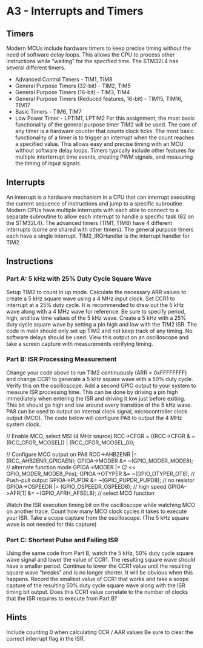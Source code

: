 # A3 - Interrupts and Timers
## Timers
Modern MCUs include hardware timers to keep precise timing without the need of software delay loops. This allows the CPU to process other instructions while “waiting” for the specified time. The STM32L4 has several different timers. 
- Advanced Control Timers - TIM1, TIM8
- General Purpose Timers (32-bit) - TIM2, TIM5
- General Purpose Timers (16-bit) - TIM3, TIM4
- General Purpose Timers (Reduced features, 16-bit) - TIM15, TIM16, TIM17
- Basic Timers - TIM6, TIM7
- Low Power Timer - LPTIM1, LPTIM2
For this assignment, the most basic functionality of the general purpose timer TIM2 will be used. The core of any timer is a hardware counter that counts clock ticks. The most basic functionality of a timer is to trigger an interrupt when the count reaches a specified value. This allows easy and precise timing with an MCU without software delay loops. Timers typically include other features for multiple interterrupt time events, creating PWM signals, and measuring the timing of input signals.  

## Interrupts
An interrupt is a hardware mechanism in a CPU that can interrupt executing the current sequence of instructions and jump to a specific subroutine. Modern CPUs have multiple interrupts with each able to connect to a separate subroutine to allow each interrupt to handle a specific task (82 on the STM32L4). The advanced timers (TIM1, TIM8) have 4 different interrupts (some are shared with other timers). The general purpose timers each have a single interrupt. TIM2_IRQHandler is the interrupt handler for TIM2.  

## Instructions
### Part A: 5 kHz with 25% Duty Cycle Square Wave
Setup TIM2 to count in up mode. Calculate the necessary ARR values to create a 5 kHz square wave using a 4 MHz input clock. Set CCR1 to interrupt at a 25% duty cycle. It is recommended to draw out the 5 kHz wave along with a 4 MHz wave for reference. Be sure to specify period, high, and low time values of the 5 kHz wave.
Create a 5 kHz with a 25% duty cycle square wave by setting a pin high and low with the TIM2 ISR. The code in main should only set up TIM2 and not keep track of any timing. No software delays should be used. 
View this output on an oscilloscope and take a screen capture with measurements verifying timing.
### Part B: ISR Processing Measurement
Change your code above to run TIM2 continuously (ARR = 0xFFFFFFFF) and change CCR1 to generate a 5 kHz square wave with a 50% duty cycle. Verify this on the oscilloscope.
Add a second GPIO output to your system to measure ISR processing time. This can be done by driving a pin high immediately when entering the ISR and driving it low just before exiting. This bit should go high and low around every transition of the 5 kHz wave.
PA8 can be used to output an internal clock signal, microcontroller clock output (MCO). The code below will configure PA8 to output the 4 MHz system clock.

// Enable MCO, select MSI (4 MHz source)
RCC->CFGR = ((RCC->CFGR & ~(RCC_CFGR_MCOSEL)) | (RCC_CFGR_MCOSEL_0));

// Configure MCO output on PA8
RCC->AHB2ENR   |=  (RCC_AHB2ENR_GPIOAEN);
GPIOA->MODER   &= ~(GPIO_MODER_MODE8);		// alternate function mode
GPIOA->MODER   |=  (2 << GPIO_MODER_MODE8_Pos);
GPIOA->OTYPER  &= ~(GPIO_OTYPER_OT8);		// Push-pull output
GPIOA->PUPDR   &= ~(GPIO_PUPDR_PUPD8);		// no resistor
GPIOA->OSPEEDR |=  (GPIO_OSPEEDR_OSPEED8);		// high speed
GPIOA->AFR[1]  &= ~(GPIO_AFRH_AFSEL8);		// select MCO function

Watch the ISR execution timing bit on the oscilloscope while watching MCO on another trace. Count how many MCO clock cycles it takes to execute your ISR. Take a scope capture from the oscilloscope. (The 5 kHz square wave is not needed for this capture)
### Part C: Shortest Pulse and Failing ISR
Using the same code from Part B, watch the 5 kHz, 50% duty cycle square wave signal and lower the value of CCR1. The resulting square wave should have a smaller period. Continue to lower the CCR1 value until the resulting square wave “breaks” and is no longer shorter. It will be obvious when this happens. Record the smallest value of CCR1 that works and take a scope capture of the resulting 50% duty cycle square wave along with the ISR timing bit output. Does this CCR1 value correlate to the number of clocks that the ISR requires to execute from Part B?

## Hints
Include counting 0 when calculating CCR / AAR values
Be sure to clear the correct interrupt flag in the ISR.
